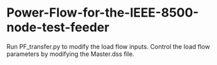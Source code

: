 # Power-Flow-for-the-IEEE-8500-node-test-feeder
Run PF_transfer.py to modify the load flow inputs.
Control the load flow parameters by modifying the Master.dss file.
